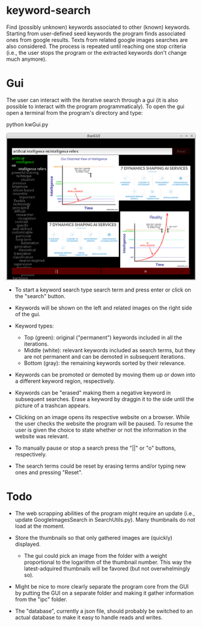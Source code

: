 # keyword-search
Find (possibly unknown) keywords associated to other (known) keywords. Starting from user-defined seed keywords the program finds associated ones from google results. Texts from related google images searches are also considered. The process is repeated until reaching one stop criteria (i.e., the user stops the program or the extracted keywords don't change much anymore). 

# Gui

The user can interact with the iterative search through a gui (it is also possible to interact with the program programmaticaly). To open the gui open a terminal from the program's directory and type:

python kwGui.py


<img src="gui_pic.png">

- To start a keyword search type search term and press enter or click on the "search" button.

- Keywords will be shown on the left and related images on the right side of the gui.

- Keyword types:
	- Top (green): original ("permanent") keywords included in all the iterations.
	- Middle (white): relevant keywords included as search terms, but they are not permanent and can be demoted in subsequent iterations.
	- Bottom (gray): the remaining keywords sorted by their relevance.

- Keywords can be promoted or demoted by moving them up or down into a different keyword region, respectively.

- Keywords can be "erased" making them a negative keyword in subsequent searches. Erase a keyword by draggin it to the side until the picture of a trashcan appears.

- Clicking on an image opens its respective website on a browser. While the user checks the website the program will be paused. To resume the user is given the choice to state whether or not the information in the website was relevant.

- To manually pause or stop a search press the "||" or "o" buttons, respectively.

- The search terms could be reset by erasing terms and/or typing new ones and pressing "Reset".

# Todo
- The web scrapping abilities of the program might require an update (i.e., update GoogleImagesSearch in SearchUtils.py). Many thumbnails do not load at the moment.

- Store the thumbnails so that only gathered images are (quickly) displayed.
	- The gui could pick an image from the folder with a weight proportional to the logarithm of the thumbnail number. This way the latest-adquired thumbnails will be favored (but not overwhelmingly so).

- Might be nice to more clearly separate the program core from the GUI by putting the GUI on a separate folder and making it gather information from the "ipc" folder.

- The "database", currently a json file, should probably be switched to an actual database to make it easy to handle reads and writes.
